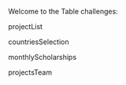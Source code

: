 Welcome to the Table challenges:

  projectList
  
  countriesSelection

  monthlyScholarships
  
  projectsTeam
